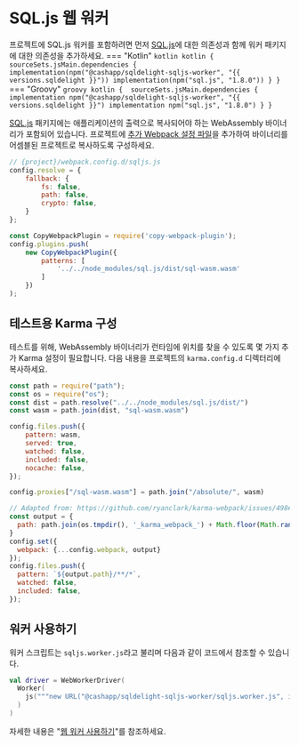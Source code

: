 # SQL.js 웹 워커

프로젝트에 SQL.js 워커를 포함하려면 먼저 [SQL.js]에 대한 의존성과 함께 워커 패키지에 대한 의존성을 추가하세요.
=== "Kotlin"
    ```kotlin
    kotlin {
      sourceSets.jsMain.dependencies {
        implementation(npm("@cashapp/sqldelight-sqljs-worker", "{{ versions.sqldelight }}"))
        implementation(npm("sql.js", "1.8.0"))
      }
    }
    ```
=== "Groovy"
    ```groovy
    kotlin { 
      sourceSets.jsMain.dependencies {
        implementation npm("@cashapp/sqldelight-sqljs-worker", "{{ versions.sqldelight }}")
        implementation npm("sql.js", "1.8.0")
      }
    }
    ```

[SQL.js] 패키지에는 애플리케이션의 출력으로 복사되어야 하는 WebAssembly 바이너리가 포함되어 있습니다.
프로젝트에 [추가 Webpack 설정 파일](https://kotlinlang.org/docs/js-project-setup.html#webpack-configuration-file)을 추가하여 바이너리를 어셈블된 프로젝트로 복사하도록 구성하세요.

```js title="webpack.config.d/sqljs-config.js"
// {project}/webpack.config.d/sqljs.js
config.resolve = {
    fallback: {
        fs: false,
        path: false,
        crypto: false,
    }
};

const CopyWebpackPlugin = require('copy-webpack-plugin');
config.plugins.push(
    new CopyWebpackPlugin({
        patterns: [
            '../../node_modules/sql.js/dist/sql-wasm.wasm'
        ]
    })
);
```

## 테스트용 Karma 구성

테스트를 위해, WebAssembly 바이너리가 런타임에 위치를 찾을 수 있도록 몇 가지 추가 Karma 설정이 필요합니다. 다음 내용을 프로젝트의 `karma.config.d` 디렉터리에 복사하세요.

```js title="karma.config.d/sqljs-config.js"
const path = require("path");
const os = require("os");
const dist = path.resolve("../../node_modules/sql.js/dist/")
const wasm = path.join(dist, "sql-wasm.wasm")

config.files.push({
    pattern: wasm,
    served: true,
    watched: false,
    included: false,
    nocache: false,
});

config.proxies["/sql-wasm.wasm"] = path.join("/absolute/", wasm)

// Adapted from: https://github.com/ryanclark/karma-webpack/issues/498#issuecomment-790040818
const output = {
  path: path.join(os.tmpdir(), '_karma_webpack_') + Math.floor(Math.random() * 1000000),
}
config.set({
  webpack: {...config.webpack, output}
});
config.files.push({
  pattern: `${output.path}/**/*`,
  watched: false,
  included: false,
});
```

## 워커 사용하기

워커 스크립트는 `sqljs.worker.js`라고 불리며 다음과 같이 코드에서 참조할 수 있습니다.

```kotlin
val driver = WebWorkerDriver(
  Worker(
    js("""new URL("@cashapp/sqldelight-sqljs-worker/sqljs.worker.js", import.meta.url)""")
  )
)
```

자세한 내용은 "[웹 워커 사용하기](index.md#using-a-web-worker)"를 참조하세요.

[SQL.js]: https://github.com/sql-js/sql.js/